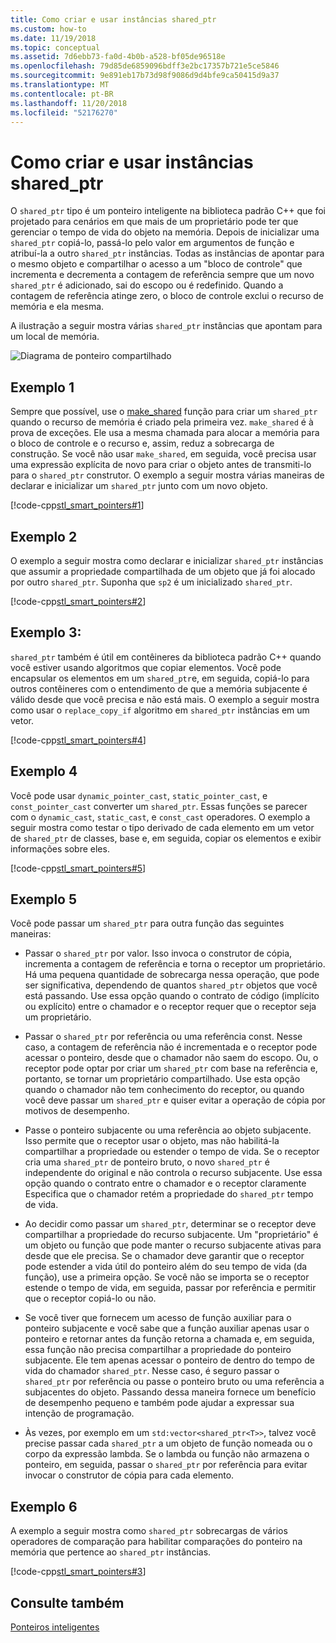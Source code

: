 ```yaml
---
title: Como criar e usar instâncias shared_ptr
ms.custom: how-to
ms.date: 11/19/2018
ms.topic: conceptual
ms.assetid: 7d6ebb73-fa0d-4b0b-a528-bf05de96518e
ms.openlocfilehash: 79d85de6859096bdff3e2bc17357b721e5ce5846
ms.sourcegitcommit: 9e891eb17b73d98f9086d9d4bfe9ca50415d9a37
ms.translationtype: MT
ms.contentlocale: pt-BR
ms.lasthandoff: 11/20/2018
ms.locfileid: "52176270"
---
```

# <a name="how-to-create-and-use-sharedptr-instances"></a>Como criar e usar instâncias shared_ptr

O `shared_ptr` tipo é um ponteiro inteligente na biblioteca padrão C++ que foi projetado para cenários em que mais de um proprietário pode ter que gerenciar o tempo de vida do objeto na memória. Depois de inicializar uma `shared_ptr` copiá-lo, passá-lo pelo valor em argumentos de função e atribuí-la a outro `shared_ptr` instâncias. Todas as instâncias de apontar para o mesmo objeto e compartilhar o acesso a um "bloco de controle" que incrementa e decrementa a contagem de referência sempre que um novo `shared_ptr` é adicionado, sai do escopo ou é redefinido. Quando a contagem de referência atinge zero, o bloco de controle exclui o recurso de memória e ela mesma.

A ilustração a seguir mostra várias `shared_ptr` instâncias que apontam para um local de memória.

![Diagrama de ponteiro compartilhado](../cpp/media/shared_ptr.png "diagrama de ponteiro compartilhado")

## <a name="example-1"></a>Exemplo 1

Sempre que possível, use o [make_shared](../standard-library/memory-functions.md#make_shared) função para criar um `shared_ptr` quando o recurso de memória é criado pela primeira vez. `make_shared` é à prova de exceções. Ele usa a mesma chamada para alocar a memória para o bloco de controle e o recurso e, assim, reduz a sobrecarga de construção. Se você não usar `make_shared`, em seguida, você precisa usar uma expressão explícita de novo para criar o objeto antes de transmiti-lo para o `shared_ptr` construtor. O exemplo a seguir mostra várias maneiras de declarar e inicializar um `shared_ptr` junto com um novo objeto.

[!code-cpp[stl_smart_pointers#1](../cpp/codesnippet/CPP/how-to-create-and-use-shared-ptr-instances_1.cpp)]

## <a name="example-2"></a>Exemplo 2

O exemplo a seguir mostra como declarar e inicializar `shared_ptr` instâncias que assumir a propriedade compartilhada de um objeto que já foi alocado por outro `shared_ptr`. Suponha que `sp2` é um inicializado `shared_ptr`.

[!code-cpp[stl_smart_pointers#2](../cpp/codesnippet/CPP/how-to-create-and-use-shared-ptr-instances_2.cpp)]

## <a name="example-3"></a>Exemplo 3:

`shared_ptr` também é útil em contêineres da biblioteca padrão C++ quando você estiver usando algoritmos que copiar elementos. Você pode encapsular os elementos em um `shared_ptr`e, em seguida, copiá-lo para outros contêineres com o entendimento de que a memória subjacente é válido desde que você precisa e não está mais. O exemplo a seguir mostra como usar o `replace_copy_if` algoritmo em `shared_ptr` instâncias em um vetor.

[!code-cpp[stl_smart_pointers#4](../cpp/codesnippet/CPP/how-to-create-and-use-shared-ptr-instances_3.cpp)]

## <a name="example-4"></a>Exemplo 4

Você pode usar `dynamic_pointer_cast`, `static_pointer_cast`, e `const_pointer_cast` converter um `shared_ptr`. Essas funções se parecer com o `dynamic_cast`, `static_cast`, e `const_cast` operadores. O exemplo a seguir mostra como testar o tipo derivado de cada elemento em um vetor de `shared_ptr` de classes, base e, em seguida, copiar os elementos e exibir informações sobre eles.

[!code-cpp[stl_smart_pointers#5](../cpp/codesnippet/CPP/how-to-create-and-use-shared-ptr-instances_4.cpp)]

## <a name="example-5"></a>Exemplo 5

Você pode passar um `shared_ptr` para outra função das seguintes maneiras:

- Passar o `shared_ptr` por valor. Isso invoca o construtor de cópia, incrementa a contagem de referência e torna o receptor um proprietário. Há uma pequena quantidade de sobrecarga nessa operação, que pode ser significativa, dependendo de quantos `shared_ptr` objetos que você está passando. Use essa opção quando o contrato de código (implícito ou explícito) entre o chamador e o receptor requer que o receptor seja um proprietário.

- Passar o `shared_ptr` por referência ou uma referência const. Nesse caso, a contagem de referência não é incrementada e o receptor pode acessar o ponteiro, desde que o chamador não saem do escopo. Ou, o receptor pode optar por criar um `shared_ptr` com base na referência e, portanto, se tornar um proprietário compartilhado. Use esta opção quando o chamador não tem conhecimento do receptor, ou quando você deve passar um `shared_ptr` e quiser evitar a operação de cópia por motivos de desempenho.

- Passe o ponteiro subjacente ou uma referência ao objeto subjacente. Isso permite que o receptor usar o objeto, mas não habilitá-la compartilhar a propriedade ou estender o tempo de vida. Se o receptor cria uma `shared_ptr` de ponteiro bruto, o novo `shared_ptr` é independente do original e não controla o recurso subjacente. Use essa opção quando o contrato entre o chamador e o receptor claramente Especifica que o chamador retém a propriedade do `shared_ptr` tempo de vida.

- Ao decidir como passar um `shared_ptr`, determinar se o receptor deve compartilhar a propriedade do recurso subjacente. Um "proprietário" é um objeto ou função que pode manter o recurso subjacente ativas para desde que ele precisa. Se o chamador deve garantir que o receptor pode estender a vida útil do ponteiro além do seu tempo de vida (da função), use a primeira opção. Se você não se importa se o receptor estende o tempo de vida, em seguida, passar por referência e permitir que o receptor copiá-lo ou não.

- Se você tiver que fornecem um acesso de função auxiliar para o ponteiro subjacente e você sabe que a função auxiliar apenas usar o ponteiro e retornar antes da função retorna a chamada e, em seguida, essa função não precisa compartilhar a propriedade do ponteiro subjacente. Ele tem apenas acessar o ponteiro de dentro do tempo de vida do chamador `shared_ptr`. Nesse caso, é seguro passar o `shared_ptr` por referência ou passe o ponteiro bruto ou uma referência a subjacentes do objeto. Passando dessa maneira fornece um benefício de desempenho pequeno e também pode ajudar a expressar sua intenção de programação.

- Às vezes, por exemplo em um `std:vector<shared_ptr<T>>`, talvez você precise passar cada `shared_ptr` a um objeto de função nomeada ou o corpo da expressão lambda. Se o lambda ou função não armazena o ponteiro, em seguida, passar o `shared_ptr` por referência para evitar invocar o construtor de cópia para cada elemento.

## <a name="example-6"></a>Exemplo 6

A exemplo a seguir mostra como `shared_ptr` sobrecargas de vários operadores de comparação para habilitar comparações do ponteiro na memória que pertence ao `shared_ptr` instâncias.

[!code-cpp[stl_smart_pointers#3](../cpp/codesnippet/CPP/how-to-create-and-use-shared-ptr-instances_6.cpp)]

## <a name="see-also"></a>Consulte também

[Ponteiros inteligentes](../cpp/smart-pointers-modern-cpp.md)